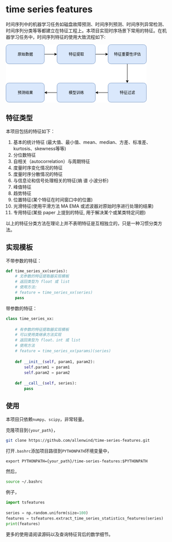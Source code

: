 # time series features

时间序列中的机器学习任务如磁盘故障预测、时间序列预测、时间序列异常检测、时间序列分类等等都建立在特征工程上。本项目实现时序场景下常用的特征。在机器学习任务中，时间序列特征的使用大致流程如下:

![features-usage-flow](./asset/features-usage-flow.png)




## 特征类型

本项目包括的特征如下：
1. 基本的统计特征 (最大值、最小值、mean、median、方差、标准差、kurtosis、skewness等等)
2. 分位数特征
2. 自相关（autocorrelation）与周期特征
3. 度量时序变化情况的特征
4. 度量时序分散情况的特征
5. 与信息论和信号处理相关的特征(熵 谱 小波分析)
6. 峰值特征
8. 趋势特征
9. 位置特征(某个特征在时间窗口中的位置)
10. 光滑特征(使用平滑方法 MA EMA 或滤波器对原始时序进行处理的结果)
11. 专用特征(某些 paper 上提到的特征, 用于解决某个或某类特定问题)

以上的特征分类方法在理论上并不表明特征是互相独立的，只是一种习惯分类方法。



## 实现模板

不带参数的特征：

```python
def time_series_xx(series):
    # 无参数的特征提取器实现模板
    # 返回类型为 float 或 list
    # 使用方法:
    # feature = time_series_xx(series)
    pass
```

带参数的特征：

```python
class time_series_xx:

    # 有参数的特征提取器实现模板
    # 可以使用类继承方法实现
    # 返回类型为 float、int 或 list
    # 使用方法
    # feature = time_series_xx(params)(series)
    
    def __init__(self, param1, param2):
        self.param1 = param1
        self.param2 = param2

    def __call__(self, series):
        pass

```



## 使用

本项目只依赖`numpy`、`scipy`，非常轻量。

克隆项目到`{your_path}`，

```bash
git clone https://github.com/allenwind/time-series-features.git
```

打开`.bashrc`添加项目路径到`PYTHONPATH`环境变量中，

```.bashrc
export PYTHONPATH={your_path}/time-series-features:$PYTHONPATH
```

然后，

```bash
source ~/.bashrc
```

例子，

```python
import tsfeatures

series = np.random.uniform(size=100)
features = tsfeatures.extract_time_series_statistics_features(series)
print(features)
```

更多的使用请阅读源码以及查询特征背后的数学细节。

